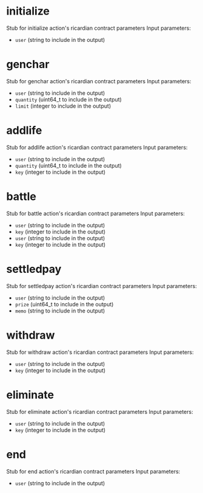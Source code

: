 <h1 class="contract">initialize</h1>
Stub for initialize action's ricardian contract parameters
Input parameters:

- `user` (string to include in the output)

<h1 class="contract">genchar</h1>
Stub for genchar action's ricardian contract parameters
Input parameters:

- `user` (string to include in the output)
- `quantity` (uint64_t to include in the output)
- `limit` (integer to include in the output)

<h1 class="contract">addlife</h1>
Stub for addlife action's ricardian contract parameters
Input parameters:

- `user` (string to include in the output)
- `quantity` (uint64_t to include in the output)
- `key` (integer to include in the output)

<h1 class="contract">battle</h1>
Stub for battle action's ricardian contract parameters
Input parameters:

- `user` (string to include in the output)
- `key` (integer to include in the output)
- `user` (string to include in the output)
- `key` (integer to include in the output)

<h1 class="contract">settledpay</h1>
Stub for settledpay action's ricardian contract parameters
Input parameters:

- `user` (string to include in the output)
- `prize` (uint64_t to include in the output)
- `memo` (string to include in the output)

<h1 class="contract">withdraw</h1>
Stub for withdraw action's ricardian contract parameters
Input parameters:

- `user` (string to include in the output)
- `key` (integer to include in the output)

<h1 class="contract">eliminate</h1>
Stub for eliminate action's ricardian contract parameters
Input parameters:

- `user` (string to include in the output)
- `key` (integer to include in the output)

<h1 class="contract">end</h1>
Stub for end action's ricardian contract parameters
Input parameters:

- `user` (string to include in the output)